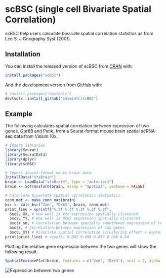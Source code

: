 
<!-- README.md is generated from README.Rmd. Please edit that file -->

# scBSC (single cell Bivariate Spatial Correlation)

<!-- badges: start -->
<!-- badges: end -->

scBSC help users calculate bivariate spatial correlation statistics as
from Lee S. J Geography Syst (2001).

## Installation

You can install the released version of scBSC from
[CRAN](https://CRAN.R-project.org) with:

``` r
install.packages("scBSC")
```

And the development version from [GitHub](https://github.com/) with:

``` r
# install.packages("devtools")
devtools::install_github("soymintc/scBSC")
```

## Example

The following calculates spatial correlation between expression of two
genes, Gpr88 and Penk, from a Seurat-format mouse brain spatial
scRNA-seq data from Visium 10x.

``` r
# Import libraries
library(Seurat)
library(SeuratData)
library(dplyr)
library(scBSC)

# Import Seurat-format mouse brain data
InstallData("stxBrain")
brain <- LoadData("stxBrain", type = "anterior1")
brain <- SCTransform(brain, assay = "Spatial", verbose = FALSE)

# Calculate bivariate spatial correlation statistics
conn_mat <- make_conn_mat(brain)
bsc <- calc_bsc("Vxn", "Dkk3", brain, conn_mat)
print_line = sprintf("%.3f %.3f %.3f %.3f %.3f",
  bsc$L_XX, # How well is Vxn expression spatially clustered
  bsc$L_YY, # How well is Dkk3 expression spatially clustered
  bsc$r_sm, # Correlation between spatially smoothened expression of two genes
  bsc$r, # Correlation between expression of two genes
  bsc$L_XY) # Bivariate spatial correlation (clustering effect + expression correlation)
print(print_line) # result: 0.802 0.696 0.857 0.668 0.64
```

Plotting the relative gene expression between the two genes will show
the following result.

``` r
SpatialFeaturePlot(brain, features = c("Vxn", "Dkk3"), ncol = 2, alpha = c(0.1, 1), max.cutoff = 5)
```

![Expression between two
genes](figures/Vxn_Dkk3.png?raw=true "Expression of Vxn and Dkk3")
